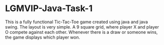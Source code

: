 # LGMVIP-Java-Task-1
This is a fully functional Tic-Tac-Toe game created using java and java swing. The layout is very simple. A 9 square grid, where player X and player O compete against each other. Whenever there is a draw or someone wins, the game displays which player won.

